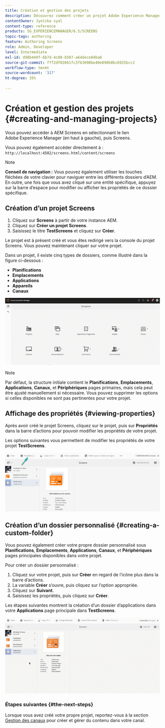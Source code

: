 ```yaml
---
title: Création et gestion des projets
description: Découvrez comment créer un projet Adobe Experience Manager Screens.
contentOwner: Jyotika syal
content-type: reference
products: SG_EXPERIENCEMANAGER/6.5/SCREENS
topic-tags: authoring
feature: Authoring Screens
role: Admin, Developer
level: Intermediate
exl-id: d98b449f-6b7d-4c08-b507-a64dece84ba8
source-git-commit: fff2df02661fc3fb3098be40e090b8bc6925bcc2
workflow-type: tm+mt
source-wordcount: '317'
ht-degree: 35%

---
```


# Création et gestion des projets {#creating-and-managing-projects}

Vous pouvez accéder à AEM Screens en sélectionnant le lien Adobe Experience Manager (en haut à gauche), puis Screens.

Vous pouvez également accéder directement à : `http://localhost:4502/screens.html/content/screens`

>[!NOTE]
>**Conseil de navigation :**
>Vous pouvez également utiliser les touches fléchées de votre clavier pour naviguer entre les différents dossiers d’AEM. En outre, une fois que vous avez cliqué sur une entité spécifique, appuyez sur la barre d’espace pour modifier ou afficher les propriétés de ce dossier spécifique.

## Création d’un projet Screens

1. Cliquez sur **Screens** à partir de votre instance AEM.
1. Cliquez sur **Créer un projet Screens**.
1. Saisissez le titre **TestScreens** et cliquez sur **Créer**.

Le projet est à présent créé et vous êtes redirigé vers la console du projet Screens. Vous pouvez maintenant cliquer sur votre projet.

Dans un projet, il existe cinq types de dossiers, comme illustré dans la figure ci-dessous :

* **Planifications**
* **Emplacements**
* **Applications**
* **Appareils**
* **Canaux**

![player1](assets/create-project.gif)

>[!NOTE]
>
>Par défaut, la structure initiale contient le **Planifications**, **Emplacements**, **Applications**, **Canaux**, et **Périphériques** pages primaires, mais cela peut être ajusté manuellement si nécessaire. Vous pouvez supprimer les options si celles disponibles ne sont pas pertinentes pour votre projet.


## Affichage des propriétés {#viewing-properties}

Après avoir créé le projet Screens, cliquez sur le projet, puis sur **Propriétés** dans la barre d’actions pour pouvoir modifier les propriétés de votre projet.

Les options suivantes vous permettent de modifier les propriétés de votre projet **TestScreens**.

![image](assets/create-project2.png)

## Création d’un dossier personnalisé {#creating-a-custom-folder}

Vous pouvez également créer votre propre dossier personnalisé sous **Planifications**, **Emplacements**, **Applications**, **Canaux**, et **Périphériques** pages principales disponibles dans votre projet.

Pour créer un dossier personnalisé :

1. Cliquez sur votre projet, puis sur **Créer** en regard de l’icône plus dans la barre d’actions.
1. La variable **Créer** s’ouvre, puis cliquez sur l’option appropriée.
1. Cliquez sur **Suivant**.
1. Saisissez les propriétés, puis cliquez sur **Créer**.

Les étapes suivantes montrent la création d’un dossier d’applications dans votre **Applications** page principale dans **TestScreens**.

![player2-1](assets/create-project3.gif)

### Étapes suivantes {#the-next-steps}

Lorsque vous avez créé votre propre projet, reportez-vous à la section [Gestion des canaux](managing-channels.md) pour créer et gérer du contenu dans votre canal.
